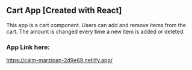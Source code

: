 ## Cart App [Created with React]

This app is a cart component. Users can add and remove items from the cart. The amount is changed every time a new item is added or deleted.

### App Link here:

https://calm-marzipan-2d9e69.netlify.app/
